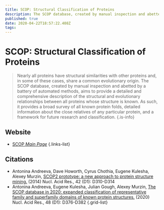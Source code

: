 ```yaml
---
title: SCOP: Structural Classification of Proteins
description: The SCOP database, created by manual inspection and abetted by a battery of automated methods, aims to provide a detailed and comprehensive description of the structural and evolutionary relationships between all proteins whose structure is known.
published: true
date: 2020-04-22T18:57:22.408Z
tags: 
---
```


# SCOP: Structural Classification of Proteins

> Nearly all proteins have structural similarities with other proteins and, in some of these cases, share a common evolutionary origin. The SCOP database, created by manual inspection and abetted by a battery of automated methods, aims to provide a detailed and comprehensive description of the structural and evolutionary relationships between all proteins whose structure is known. As such, it provides a broad survey of all known protein folds, detailed information about the close relatives of any particular protein, and a framework for future research and classification.
{.is-info}



## Website

- [SCOP *Main Page*](http://scop2.mrc-lmb.cam.ac.uk/)
{.links-list}

## Citations

- Antonina Andreeva, Dave Howorth, Cyrus Chothia, Eugene Kulesha, Alexey Murzin, [SCOP2 prototype: a new approach to protein structure mining.](https://academic.oup.com/nar/article/42/D1/D310/1063048) (2014) Nucl. Acid Res., 42 (D1): D310-D314
- Antonina Andreeva, Eugene Kulesha, Julian Gough, Alexey Murzin, [The SCOP database in 2020: expanded classification of representative family and superfamily domains of known protein structures.](https://academic.oup.com/nar/article/48/D1/D376/5625529) (2020) Nucl. Acid Res., 48 (D1): D376-D382
{.grid-list}